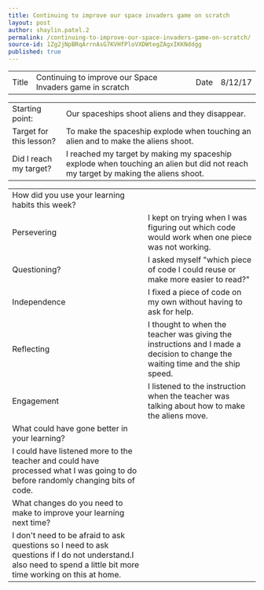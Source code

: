 ```yaml
---
title: Continuing to improve our space invaders game on scratch
layout: post
author: shaylin.patel.2
permalink: /continuing-to-improve-our-space-invaders-game-on-scratch/
source-id: 1Zg2jNpBRqArrnAsG7KVHfPloVXDWtegZAgxIKKNddgg
published: true
---
```

<table>
  <tr>
    <td>Title</td>
    <td>Continuing to improve our Space Invaders game in scratch</td>
    <td>Date</td>
    <td>8/12/17</td>
  </tr>
</table>


<table>
  <tr>
    <td>Starting point:</td>
    <td>Our spaceships shoot aliens and they disappear.</td>
  </tr>
  <tr>
    <td>Target for this lesson?</td>
    <td>To make the spaceship explode when touching an alien and to make the aliens shoot.</td>
  </tr>
  <tr>
    <td>Did I reach my target? </td>
    <td>I reached my target by making my spaceship explode when touching an alien but did not reach my target by making the aliens shoot.</td>
  </tr>
</table>


<table>
  <tr>
    <td>How did you use your learning habits this week?</td>
    <td></td>
  </tr>
  <tr>
    <td>Persevering</td>
    <td>I kept on trying when I was figuring out which code would work when one piece was not working.</td>
  </tr>
  <tr>
    <td>Questioning?</td>
    <td>I asked myself "which piece of code I could reuse or make more easier to read?"</td>
  </tr>
  <tr>
    <td>Independence</td>
    <td>I fixed a piece of code on my own without having to ask for help.</td>
  </tr>
  <tr>
    <td>Reflecting</td>
    <td>I thought to when the teacher was giving the instructions and I made a decision to change the waiting time and the ship speed.</td>
  </tr>
  <tr>
    <td>Engagement</td>
    <td>I listened to the instruction when the teacher was talking about how to make the aliens move.</td>
  </tr>
  <tr>
    <td>What could have gone better in your learning?</td>
    <td></td>
  </tr>
  <tr>
    <td>I could have listened more to the teacher and could have processed what I was going to do before randomly changing bits of code.               </td>
    <td></td>
  </tr>
  <tr>
    <td>What changes do you need to make to improve your learning next time?</td>
    <td></td>
  </tr>
  <tr>
    <td>I don't need to be afraid to ask questions so I need to ask questions if I do not understand.I also need to spend a little bit more time working on this at home.</td>
    <td></td>
  </tr>
</table>


